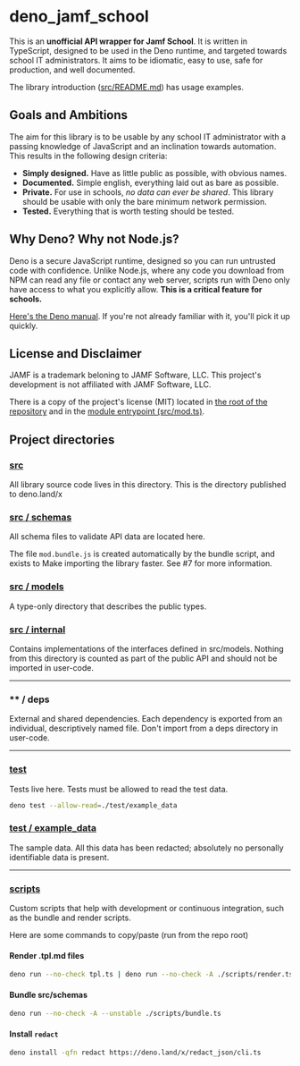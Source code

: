 # deno_jamf_school

This is an **unofficial API wrapper for Jamf School**. It is written in TypeScript,
designed to be used in the Deno runtime, and targeted towards school IT administrators.
It aims to be idiomatic, easy to use, safe for production, and well documented.

The library introduction ([src/README.md](src/README.md)) has usage examples.

## Goals and Ambitions

The aim for this library is to be usable by any school IT administrator with a passing
knowledge of JavaScript and an inclination towards automation. This results in the
following design criteria:

- **Simply designed.** Have as little public as possible, with obvious names.
- **Documented.** Simple english, everything laid out as bare as possible.
- **Private.** For use in schools, _no data can ever be shared_. This library should be
  usable with only the bare minimum network permission.
- **Tested.** Everything that is worth testing should be tested.

## Why Deno? Why not Node.js?

Deno is a secure JavaScript runtime, designed so you can run untrusted code with
confidence. Unlike Node.js, where any code you download from NPM can read any file or
contact any web server, scripts run with Deno only have access to what you explicitly
allow. **This is a critical feature for schools.**

[Here's the Deno manual](https://deno.land/manual). If you're not already familiar with
it, you'll pick it up quickly.

## License and Disclaimer

JAMF is a trademark beloning to JAMF Software, LLC. This project's development is not
affiliated with JAMF Software, LLC.

There is a copy of the project's license (MIT) located in
[the root of the repository](./LICENSE) and in the
[module entrypoint (src/mod.ts)](./src/mod.ts).

## Project directories

### [src](src)

All library source code lives in this directory. This is the directory published to
deno.land/x

### [src / schemas](src/schemas)

All schema files to validate API data are located here.

The file `mod.bundle.js` is created automatically by the bundle script, and exists to
Make importing the library faster. See #7 for more information.

### [src / models](src/models)

A type-only directory that describes the public types.

### [src / internal](src/internal)

Contains implementations of the interfaces defined in src/models. Nothing from this
directory is counted as part of the public API and should not be imported in user-code.

---

### ** / deps

External and shared dependencies. Each dependency is exported from an individual,
descriptively named file. Don't import from a deps directory in user-code.

---

### [test](test)

Tests live here. Tests must be allowed to read the test data.

```bash
deno test --allow-read=./test/example_data
```

### [test / example_data](test/example_data)

The sample data. All this data has been redacted; absolutely no personally identifiable
data is present.

---

### [scripts](scripts)

Custom scripts that help with development or continuous integration, such as the bundle
and render scripts.

Here are some commands to copy/paste (run from the repo root)

#### Render .tpl.md files

```bash
deno run --no-check tpl.ts | deno run --no-check -A ./scripts/render.ts
```

#### Bundle src/schemas

```bash
deno run --no-check -A --unstable ./scripts/bundle.ts
```

#### Install `redact`

```bash
deno install -qfn redact https://deno.land/x/redact_json/cli.ts
```
